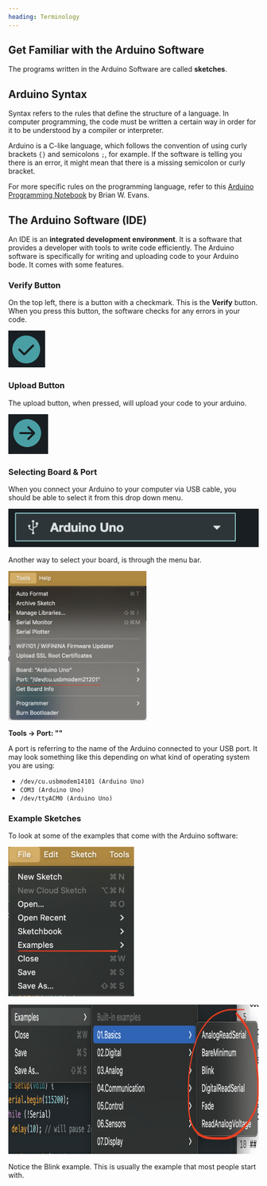 ```yaml
---
heading: Terminology
---
```


## Get Familiar with the Arduino Software

The programs written in the Arduino Software are called **sketches**.

## Arduino Syntax

Syntax refers to the rules that define the structure of a language. In computer programming, the code must be written a certain way in order for it to be understood by a compiler or interpreter.

Arduino is a C-like language, which follows the convention of using curly brackets `{}` and semicolons `;`, for example. If the software is telling you there is an error, it might mean that there is a missing semicolon or curly bracket.

For more specific rules on the programming language, refer to this <a target="\_blank" href="http://engineering.nyu.edu/gk12/amps-cbri/pdf/ArduinoBooks/Arduino%20Programming%20Notebook.pdf">Arduino Programming Notebook</a> by Brian W. Evans.

## The Arduino Software (IDE)

An IDE is an **integrated development environment**. It is a software that provides a developer with tools to write code efficiently. The Arduino software is specifically for writing and uploading code to your Arduino bode. It comes with some features.

### Verify Button

On the top left, there is a button with a checkmark. This is the **Verify** button. When you press this button, the software checks for any errors in your code.

<img src="/arduino_sketches/terminology/images/verify.png"></img>

### Upload Button

The upload button, when pressed, will upload your code to your arduino.

<img src="./images/upload.png"></img>

### Selecting Board & Port

When you connect your Arduino to your computer via USB cable, you should be able to select it from this drop down menu. 

<img src="./images/board.png"></img>

Another way to select your board, is through the menu bar.

<img style="height:300px" src="./images/port.png"></img>

**Tools -> Port: ""**

A port is referring to the name of the Arduino connected to your USB port. It may look something like this depending on what kind of operating system you are using:

- `/dev/cu.usbmodem14101 (Arduino Uno)`
- `COM3 (Arduino Uno)`
- `/dev/ttyACM0 (Arduino Uno)`

### Example Sketches

To look at some of the examples that come with the Arduino software:

<img style="height:300px" src="./images/file.png"></img>

<img style="height:300px" src="./images/examples.png"></img>

Notice the Blink example. This is usually the example that most people start with.
